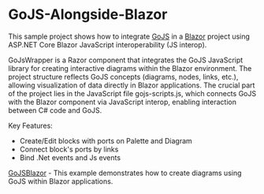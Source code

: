 # GoJS-Alongside-Blazor


This sample project shows how to integrate [GoJS](https://gojs.net/latest/samples/dynamicPorts.html) in a [Blazor](https://dotnet.microsoft.com/apps/aspnet/web-apps/blazor) project using ASP.NET Core Blazor JavaScript interoperability (JS interop).

GoJsWrapper is a Razor component that integrates the GoJS JavaScript library for creating interactive diagrams within the Blazor environment. The project structure reflects GoJS concepts (diagrams, nodes, links, etc.), allowing  visualization of data directly in Blazor applications.
The crucial part of the project lies in the JavaScript file gojs-scripts.js, which connects GoJS with the Blazor component via JavaScript interop, enabling interaction between C# code and GoJS.

Key Features:
- Create/Edit blocks with ports on Palette and Diagram
- Connect block's ports by links
- Bind .Net events and Js events

[GoJSBlazor](https://mrpeje.github.io/) - This example demonstrates how to create diagrams using GoJS within Blazor applications. 
